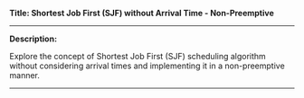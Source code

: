 **Title: Shortest Job First (SJF) without Arrival Time - Non-Preemptive**

---

**Description:**

Explore the concept of Shortest Job First (SJF) scheduling algorithm without considering arrival times and implementing it in a non-preemptive manner.

---
